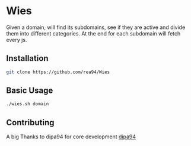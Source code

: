 # Wies

Given a domain, will find its subdomains, see if they are active and divide them into different categories. At the end for each subdomain will fetch 
every js.
## Installation


```bash
git clone https://github.com/rea94/Wies
```

## Basic Usage

```bash
./wies.sh domain
```

## Contributing
A big Thanks to dipa94 for core development
[dipa94](https://github.com/dipa96)

